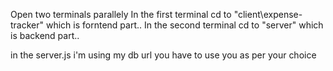 Open two terminals parallely 
In the first terminal cd to "client\expense-tracker" which is forntend part..
In the second terminal cd to "server" which is backend part..

in the server.js i'm using my db url you have to use you as per your choice 

